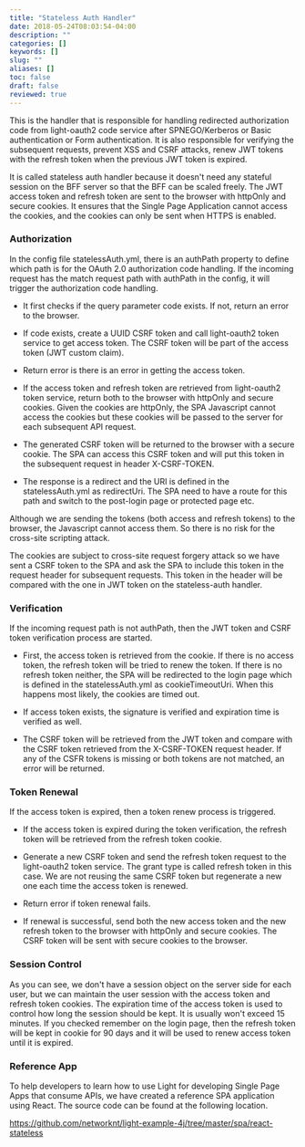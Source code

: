```yaml
---
title: "Stateless Auth Handler"
date: 2018-05-24T08:03:54-04:00
description: ""
categories: []
keywords: []
slug: ""
aliases: []
toc: false
draft: false
reviewed: true
---
```


This is the handler that is responsible for handling redirected authorization code from light-oauth2 code service after SPNEGO/Kerberos or Basic authentication or Form authentication.  It is also responsible for verifying the subsequent requests, prevent XSS and CSRF attacks, renew JWT tokens with the refresh token when the previous JWT token is expired. 

It is called stateless auth handler because it doesn't need any stateful session on the BFF server so that the BFF can be scaled freely. The JWT access token and refresh token are sent to the browser with httpOnly and secure cookies. It ensures that the Single Page Application cannot access the cookies, and the cookies can only be sent when HTTPS is enabled. 

### Authorization

In the config file statelessAuth.yml, there is an authPath property to define which path is for the OAuth 2.0 authorization code handling. If the incoming request has the match request path with authPath in the config, it will trigger the authorization code handling. 

* It first checks if the query parameter code exists. If not, return an error to the browser.

* If code exists, create a UUID CSRF token and call light-oauth2 token service to get access token. The CSRF token will be part of the access token (JWT custom claim).

* Return error is there is an error in getting the access token. 

* If the access token and refresh token are retrieved from light-oauth2 token service, return both to the browser with httpOnly and secure cookies. Given the cookies are httpOnly, the SPA Javascript cannot access the cookies but these cookies will be passed to the server for each subsequent API request.  

* The generated CSRF token will be returned to the browser with a secure cookie. The SPA can access this CSRF token and will put this token in the subsequent request in header X-CSRF-TOKEN. 

* The response is a redirect and the URI is defined in the statelessAuth.yml as redirectUri. The SPA need to have a route for this path and switch to the post-login page or protected page etc. 

Although we are sending the tokens (both access and refresh tokens) to the browser, the Javascript cannot access them. So there is no risk for the cross-site scripting attack. 

The cookies are subject to cross-site request forgery attack so we have sent a CSRF token to the SPA and ask the SPA to include this token in the request header for subsequent requests. This token in the header will be compared with the one in JWT  token on the stateless-auth handler. 

### Verification

If the incoming request path is not authPath, then the JWT token and CSRF token verification process are started. 

* First, the access token is retrieved from the cookie. If there is no access token, the refresh token will be tried to renew the token. If there is no refresh token neither, the SPA will be redirected to the login page which is defined in the statelessAuth.yml as cookieTimeoutUri. When this happens most likely, the cookies are timed out. 

* If access token exists, the signature is verified and expiration time is verified as well. 

* The CSRF token will be retrieved from the JWT token and compare with the CSRF token retrieved from the X-CSRF-TOKEN request header. If any of the CSFR tokens is missing or both tokens are not matched, an error will be returned. 

### Token Renewal

If the access token is expired, then a token renew process is triggered. 

* If the access token is expired during the token verification, the refresh token will be retrieved from the refresh token cookie.

* Generate a new CSRF token and send the refresh token request to the light-oauth2 token service. The grant type is called refresh token in this case. We are not reusing the same CSRF token but regenerate a new one each time the access token is renewed. 

* Return error if token renewal fails. 

* If renewal is successful, send both the new access token and the new refresh token to the browser with httpOnly and secure cookies. The CSRF token will be sent with secure cookies to the browser. 


### Session Control

As you can see, we don't have a session object on the server side for each user, but we can maintain the user session with the access token and refresh token cookies. The expiration time of the access token is used to control how long the session should be kept. It is usually won't exceed 15 minutes. If you checked remember on the login page, then the refresh token will be kept in cookie for 90 days and it will be used to renew access token until it is expired. 

### Reference App

To help developers to learn how to use Light for developing Single Page Apps that consume APIs, we have created a reference SPA application using React. The source code can be found at the following location. 

https://github.com/networknt/light-example-4j/tree/master/spa/react-stateless





